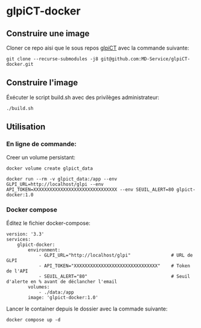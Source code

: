 # glpiCT-docker

## Construire une image

Cloner ce repo aisi que le sous repos [glpiCT](https://github.com/MD-Service/glpiCT) avec la commande suivante:

    git clone --recurse-submodules -j8 git@github.com:MD-Service/glpiCT-docker.git 

## Construire l'image

Éxécuter le script build.sh avec des privilèges administrateur:

    ./build.sh

## Utilisation

### En ligne de commande:

Creer un volume persistant:

    docker volume create glpict_data

    docker run --rm -v glpict_data:/app --env GLPI_URL=http://localhost/glpi --env API_TOKEN=XXXXXXXXXXXXXXXXXXXXXXXXXXXXXXX --env SEUIL_ALERT=80 glpict-docker:1.0

### Docker compose

Éditez le fichier docker-compose:

    version: '3.3'
    services:
        glpict-docker:
            environment:
                - GLPI_URL="http://localhost/glpi"               # URL de GLPI
                - API_TOKEN="XXXXXXXXXXXXXXXXXXXXXXXXXXXXXXX"    # Token de l'API
                - SEUIL_ALERT="80"                               # Seuil d'alerte en % avant de déclancher l'email
            volumes:
                - ./data:/app
            image: 'glpict-docker:1.0'


Lancer le container depuis le dossier avec la commade suivante:

    docker compose up -d